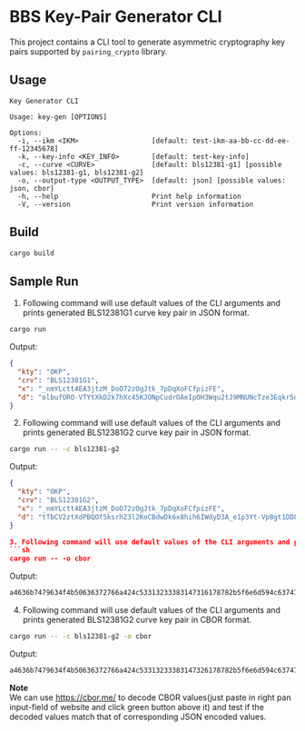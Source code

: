 # BBS Key-Pair Generator CLI

This project contains a CLI tool to generate asymmetric cryptography key pairs supported by `pairing_crypto` library.

## Usage

```
Key Generator CLI

Usage: key-gen [OPTIONS]

Options:
  -i, --ikm <IKM>                  [default: test-ikm-aa-bb-cc-dd-ee-ff-12345678]
  -k, --key-info <KEY_INFO>        [default: test-key-info]
  -c, --curve <CURVE>              [default: bls12381-g1] [possible values: bls12381-g1, bls12381-g2]
  -o, --output-type <OUTPUT_TYPE>  [default: json] [possible values: json, cbor]
  -h, --help                       Print help information
  -V, --version                    Print version information

```

## Build

```sh
cargo build
```

## Sample Run

1. Following command will use default values of the CLI arguments and prints generated BLS12381G1 curve key pair in JSON format.
```sh
cargo run
```
Output:
```json
{
  "kty": "OKP",
  "crv": "BLS12381G1",
  "x": "_nmYLctt4EA3jtzM_DoO72zOgJtk_7pDqXoFCfpizFE",
  "d": "olbufORO-VTYtXkD2k7hXc45KJONpCudrOAeIpOH3Wqu2tJ9MNUNcTze3Eqkr5dp"
}
```

2. Following command will use default values of the CLI arguments and prints generated BLS12381G2 curve key pair in JSON format.
```sh
cargo run -- -c bls12381-g2
```
Output:
```json
{
  "kty": "OKP",
  "crv": "BLS12381G2",
  "x": "_nmYLctt4EA3jtzM_DoO72zOgJtk_7pDqXoFCfpizFE",
  "d": "tTbCV2ztXdPBQOf5ksrhZ3l2KoCBdwDk6x8hih6IWdyD3A_e1p3Yt-Vp8gt1DD8uCQO_0lntjLQ_2PAGpd5Q-ks6UgkedMroobcrt0l9RUq4__GsDzJMSQJ1bQOCC0co"
}

3. Following command will use default values of the CLI arguments and prints generated BLS12381G1 curve key pair in CBOR format.
```sh
cargo run -- -o cbor
```
Output:
```sh
a4636b7479634f4b50636372766a424c53313233383147316178782b5f6e6d594c637474344541336a747a4d5f446f4f37327a4f674a746b5f37704471586f46436670697a4645616478406f6c6275664f524f2d56545974586b44326b3768586334354b4a4f4e70437564724f416549704f483357717532744a394d4e554e63547a653345716b72356470
```

4. Following command will use default values of the CLI arguments and prints generated BLS12381G2 curve key pair in CBOR format.
```sh
cargo run -- -c bls12381-g2 -o cbor
```
Output:
```sh
a4636b7479634f4b50636372766a424c53313233383147326178782b5f6e6d594c637474344541336a747a4d5f446f4f37327a4f674a746b5f37704471586f46436670697a4645616478807454624356327a7458645042514f66356b7372685a336c324b6f43426477446b36783868696836495764794433415f6531703359742d5670386774314444387543514f5f306c6e746a4c515f32504147706435512d6b733655676b65644d726f6f62637274306c39525571345f5f4773447a4a4d53514a3162514f434330636f
```

**Note**  
We can use https://cbor.me/ to decode CBOR values(just paste in right pan input-field of website and click green button above it) and test if the decoded values match that of corresponding JSON encoded values.
